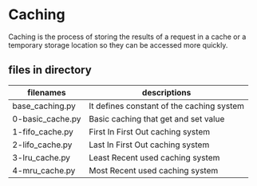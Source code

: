 # Caching

Caching is the process of storing the results of a request in a cache or a temporary storage location so they can be accessed more quickly.

## files in directory

| filenames        | descriptions                              |
| ---------------- | ----------------------------------------- |
| base_caching.py  | It defines constant of the caching system |
| 0-basic_cache.py | Basic caching that get and set value      |
| 1-fifo_cache.py  | First In First Out caching system         |
| 2-lifo_cache.py  | Last In First Out caching system          |
| 3-lru_cache.py   | Least Recent used caching system          |
| 4-mru_cache.py   | Most Recent used caching system           |
